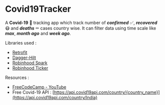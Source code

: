# Covid19Tracker
A **Covid-19** 🦠 tracking app which track number of **_confirmed_** ✅, **_recovered_** 😷 and **_deaths_** ⚰ cases country wise. It can filter data using time scale like **_max_**, **_month ago_** and **_week ago_**.

Libraries used :
* [Retrofit](https://square.github.io/retrofit/)
* [Dagger-Hilt](https://developer.android.com/training/dependency-injection/hilt-android)
* [Robinhood Spark](https://github.com/robinhood/spark)
* [Robinhood Ticker](https://github.com/robinhood/ticker)

Resources :
- [FreeCodeCamp - YouTube](https://youtu.be/4gMDR69DB6A)
- Free Covid-19 API : [https://api.covid19api.com/country/{country_name}](https://api.covid19api.com/country/India)
